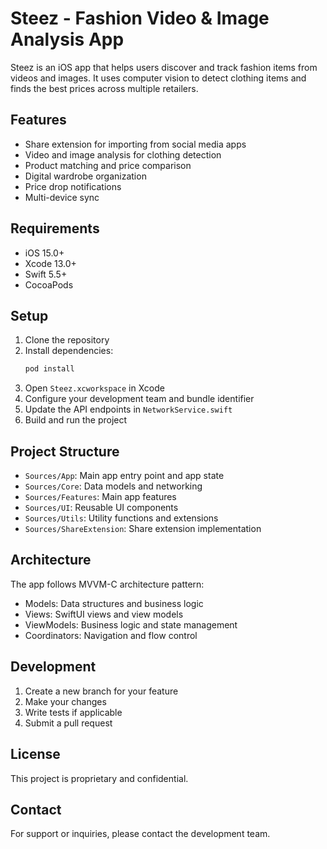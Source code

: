 # Steez - Fashion Video & Image Analysis App

Steez is an iOS app that helps users discover and track fashion items from videos and images. It uses computer vision to detect clothing items and finds the best prices across multiple retailers.

## Features

- Share extension for importing from social media apps
- Video and image analysis for clothing detection
- Product matching and price comparison
- Digital wardrobe organization
- Price drop notifications
- Multi-device sync

## Requirements

- iOS 15.0+
- Xcode 13.0+
- Swift 5.5+
- CocoaPods

## Setup

1. Clone the repository
2. Install dependencies:
   ```bash
   pod install
   ```
3. Open `Steez.xcworkspace` in Xcode
4. Configure your development team and bundle identifier
5. Update the API endpoints in `NetworkService.swift`
6. Build and run the project

## Project Structure

- `Sources/App`: Main app entry point and app state
- `Sources/Core`: Data models and networking
- `Sources/Features`: Main app features
- `Sources/UI`: Reusable UI components
- `Sources/Utils`: Utility functions and extensions
- `Sources/ShareExtension`: Share extension implementation

## Architecture

The app follows MVVM-C architecture pattern:
- Models: Data structures and business logic
- Views: SwiftUI views and view models
- ViewModels: Business logic and state management
- Coordinators: Navigation and flow control

## Development

1. Create a new branch for your feature
2. Make your changes
3. Write tests if applicable
4. Submit a pull request

## License

This project is proprietary and confidential.

## Contact

For support or inquiries, please contact the development team. 